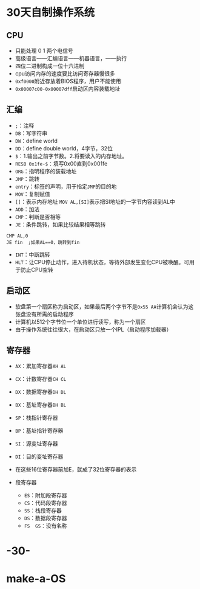 # 30天自制操作系统

## CPU

- 只能处理 0 1 两个电信号
- 高级语言——汇编语言——机器语言，——执行
- 四位二进制构成一位十六进制
- cpu访问内存的速度要比访问寄存器慢很多
- `0xf0000`附近存放着BIOS程序，用户不能使用
- `0x00007c00-0x00007dff`启动区内容装载地址

## 汇编

- `;`：注释
- `DB`：写字符串
- `DW`：define world
- `DD`：define double world，4字节，32位
- `$`：1.输出之前字节数。2.将要读入的内存地址。
- `RESB	0x1fe-$`：填写0x00直到0x001fe
- `ORG`：指明程序的装载地址
- `JMP`：跳转
- `entry`：标签的声明，用于指定`JMP`的目的地
- `MOV`：复制赋值
- `[]`：表示内存地址  `MOV AL,[SI]`表示把SI地址的一字节内容读到AL中
- `ADD`：加法
- `CMP`：判断是否相等
- `JE`：条件跳转，如果比较结果相等跳转

~~~ARM
CMP AL,0
JE fin	;如果AL==0，跳转到fin
~~~

- `INT`：中断跳转
- `HLT`：让CPU停止动作，进入待机状态，等待外部发生变化CPU被唤醒。可用于防止CPU空转

## 启动区

- 软盘第一个扇区称为启动区，如果最后两个字节不是`0x55 AA`计算机会认为这张盘没有所需的启动程序
- 计算机以512个字节位一个单位进行读写，称为一个扇区
- 由于操作系统往往很大，在启动区只放一个IPL（启动程序加载器）

## 寄存器

- `AX`：累加寄存器`AH AL`
- `CX`：计数寄存器`CH CL`
- `DX`：数据寄存器`DH DL`
- `BX`：基址寄存器`BH BL`
- `SP`：栈指针寄存器
- `BP`：基址指针寄存器
- `SI`：源变址寄存器
- `DI`：目的变址寄存器
- 在这些16位寄存器前加E，就成了32位寄存器的表示

- 段寄存器
  - `ES`：附加段寄存器
  - `CS`：代码段寄存器
  - `SS`：栈段寄存器
  - `DS`：数据段寄存器
  - `FS  GS`：没有名称
# -30-
# make-a-OS
